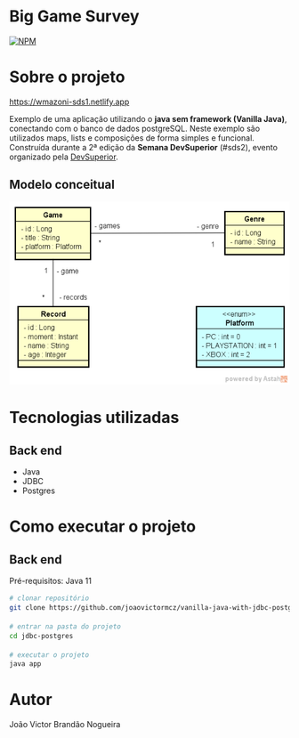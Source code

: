 # Big Game Survey 
[![NPM](https://img.shields.io/npm/l/react)](https://github.com/joaovictormcz/vanilla-java-with-jdbc-postgres/blob/main/LICENSE) 

# Sobre o projeto

https://wmazoni-sds1.netlify.app

Exemplo de uma aplicação utilizando o **java sem framework (Vanilla Java)**, conectando com o banco de dados postgreSQL. Neste exemplo são utilizados maps, lists e composições de forma simples e funcional. Construída durante a 2ª edição da **Semana DevSuperior** (#sds2), evento organizado pela [DevSuperior](https://devsuperior.com "Site da DevSuperior").   

## Modelo conceitual
![Modelo Conceitual](https://github.com/acenelio/assets/raw/main/sds1/modelo-conceitual.png)

# Tecnologias utilizadas
## Back end
- Java
- JDBC
- Postgres
# Como executar o projeto

## Back end
Pré-requisitos: Java 11

```bash
# clonar repositório
git clone https://github.com/joaovictormcz/vanilla-java-with-jdbc-postgres

# entrar na pasta do projeto 
cd jdbc-postgres

# executar o projeto
java app
```
# Autor

João Victor Brandão Nogueira

